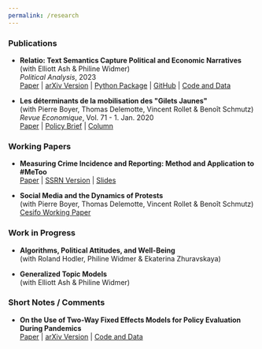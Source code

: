 ```yaml
---
permalink: /research
---
```


### Publications

- **Relatio: Text Semantics Capture Political and Economic Narratives** \
(with Elliott Ash & Philine Widmer) \
*Political Analysis*, 2023 \
[Paper](https://www.cambridge.org/core/journals/political-analysis/article/relatio-text-semantics-capture-political-and-economic-narratives/E72C0482A44C9A817E381B394A73E2D6) | [arXiv Version](https://arxiv.org/abs/2108.01720) | [Python Package](https://pypi.org/project/relatio/) | [GitHub](https://github.com/relatio-nlp/relatio/tree/relatio-v0.3) | [Code and Data](https://dataverse.harvard.edu/dataset.xhtml?persistentId=doi:10.7910/DVN/3BRWKK&faces-redirect=true)

- **Les déterminants de la mobilisation des "Gilets Jaunes"** \
(with Pierre Boyer, Thomas Delemotte, Vincent Rollet & Benoît Schmutz) \
*Revue Economique*, Vol. 71 - 1. Jan. 2020  \
[Paper](https://www.cairn.info/revue-economique-2020-1-page-109.htm) | [Policy Brief](https://www.lemonde.fr/idees/article/2019/11/15/entre-facebook-et-le-rond-point-la-double-originalite-du-mouvement-des-gilets-jaunes_6019218_3232.html#xtor=AL-32280270) | [Column](https://www.lemonde.fr/idees/article/2019/11/15/entre-facebook-et-le-rond-point-la-double-originalite-du-mouvement-des-gilets-jaunes_6019218_3232.html#xtor=AL-32280270)

### Working Papers

- **Measuring Crime Incidence and Reporting: Method and Application to #MeToo** \
[Paper](https://www.dropbox.com/s/jepq64dfauyo1t6/metoo_crime_v6.pdf?dl=0) | [SSRN Version](https://papers.ssrn.com/sol3/papers.cfm?abstract_id=4242506) | [Slides](https://www.dropbox.com/scl/fi/bz5zwx8rc8vxas6v8pjfx/Me_Too_Crime___Slides___Submitted_Version.pdf?rlkey=0stqdn0ol51xmk7fwscmcja8p&dl=0)

- **Social Media and the Dynamics of Protests** \
(with Pierre Boyer, Thomas Delemotte, Vincent Rollet & Benoît Schmutz) \
[Cesifo Working Paper](https://www.cesifo.org/en/publications/2020/working-paper/social-media-and-dynamics-protests)

### Work in Progress

- **Algorithms, Political Attitudes, and Well-Being** \
(with Roland Hodler, Philine Widmer & Ekaterina Zhuravskaya)

- **Generalized Topic Models** \
(with Elliott Ash & Philine Widmer)

### Short Notes / Comments

- **On the Use of Two-Way Fixed Effects Models for Policy Evaluation During Pandemics** \
[Paper](https://www.dropbox.com/s/gpofsuuc369hzx6/On_the_Use_of_Two_Way_Fixed_Effects_Models_for_Policy_Evaluation_During_Pandemics.pdf?dl=0) | [arXiv Version](https://arxiv.org/abs/2106.10949) | [Code and Data](https://gitlab.com/germain.gauthier/covid-two-way-fixed-effects.git) 
